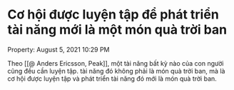 # Cơ hội được luyện tập để phát triển tài năng mới là một món quà trời ban

Property: August 5, 2021 10:29 PM

Theo [[@ Anders Ericsson, Peak]], một tài năng bất kỳ nào của con người cũng đều cần luyện tập. tài năng đó không phải là món quà trời ban, mà là cơ hội được luyện tập và phát triển tài năng đó mới là món quà trời ban.